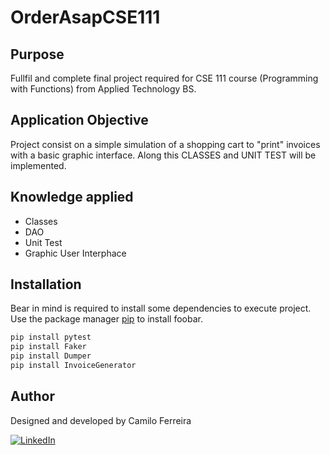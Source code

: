 # OrderAsapCSE111

## Purpose
Fullfil and complete final project required for CSE 111 course (Programming with Functions) from Applied Technology BS.

## Application Objective
Project consist on a simple simulation of a shopping cart to "print" invoices with a basic graphic interface. Along this CLASSES and UNIT TEST will be implemented.

## Knowledge applied
- Classes
- DAO
- Unit Test
- Graphic User Interphace

## Installation
Bear in mind is required to install some dependencies to execute project. Use the package manager [pip](https://pip.pypa.io/en/stable/) to install foobar.

```bash
pip install pytest
pip install Faker
pip install Dumper
pip install InvoiceGenerator
```

## Author

Designed and developed by Camilo Ferreira

[![LinkedIn](https://img.shields.io/badge/-LinkedIn-blue?style=flat-square&logo=Linkedin&logoColor=white&link=https://www.linkedin.com/in/camiloferreirafosalba/?locale=en_US)](https://www.linkedin.com/in/camiloferreirafosalba/?locale=en_US)
